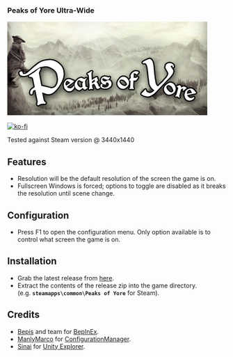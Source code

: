 ### Peaks of Yore Ultra-Wide

![Game Logo](header.jpg)<br>

[![ko-fi](https://ko-fi.com/img/githubbutton_sm.svg)](https://ko-fi.com/F2F2DI3WA)<br>

Tested against Steam version @ 3440x1440

## Features
- Resolution will be the default resolution of the screen the game is on.
- Fullscreen Windows is forced; options to toggle are disabled as it breaks the resolution until scene change.

## Configuration
- Press F1 to open the configuration menu. Only option available is to control what screen the game is on.

## Installation
- Grab the latest release from [here](https://github.com/p1xel8ted/UltrawideFixes/releases/tag/PeaksOfYore).
- Extract the contents of the release zip into the game directory.<br />(e.g. **`steamapps\common\Peaks of Yore`** for Steam).

## Credits
- [Bepis](https://github.com/bbepis) and team for [BepInEx](https://github.com/BepInEx/BepInEx).
- [ManlyMarco](https://github.com/ManlyMarco) for [ConfigurationManager](https://github.com/BepInEx/BepInEx.ConfigurationManager).
- [Sinai]() for [Unity Explorer](https://github.com/sinai-dev/UnityExplorer).